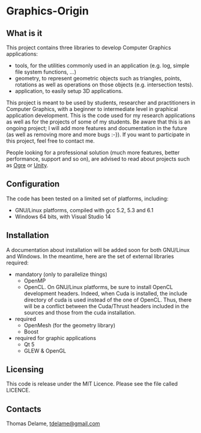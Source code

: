 # Graphics-Origin

## What is it
This project contains three libraries to develop Computer Graphics applications:
- tools, for the utilities commonly used in an application (e.g. log, simple 
file system functions, ...)
- geometry, to represent geometric objects such as triangles, points, rotations 
as well as operations on those objects (e.g. intersection tests).
- application, to easily setup 3D applications.

This project is meant to be used by students, researcher and practitioners in 
Computer Graphics, with a beginner to intermediate level in graphical 
application development. This is the code used for my research applications as 
well as for the projects of some of my students. Be aware that this is an 
ongoing project; I will add more features and documentation in the future (as 
well as removing more and more bugs :-}). If you want to participate in this 
project, feel free to contact me.

People looking for a professional solution (much more features, better 
performance, support and so on), are advised to read about projects such as 
[Ogre](http://www.ogre3d.org/) or [Unity](https://unity3d.com/).

## Configuration
The code has been tested on a limited set of platforms, including:
- GNU/Linux platforms, compiled with gcc 5.2, 5.3 and 6.1
- Windows 64 bits, with Visual Studio 14

## Installation
A documentation about installation will be added soon for both GNU/Linux and 
Windows. In the meantime, here are the set of external libraries required:
- mandatory (only to parallelize things)
  - OpenMP
  - OpenCL. On GNU/Linux platforms, be sure to install OpenCL development headers.
    Indeed, when Cuda is installed, the include directory of cuda is used instead of
    the one of OpenCL. Thus, there will be a conflict between the Cuda/Thrust headers
    included in the sources and those from the cuda installation.
- required
  - OpenMesh (for the geometry library)
  - Boost 
- required for graphic applications
  - Qt 5
  - GLEW & OpenGL

## Licensing
This code is release under the MIT Licence. Please see the file called LICENCE.

## Contacts
Thomas Delame, tdelame@gmail.com

